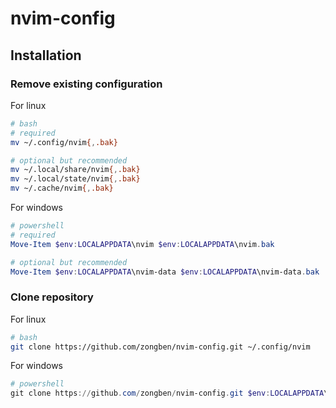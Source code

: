 # nvim-config

## Installation

### Remove existing configuration

For linux
```bash
# bash
# required
mv ~/.config/nvim{,.bak}

# optional but recommended
mv ~/.local/share/nvim{,.bak}
mv ~/.local/state/nvim{,.bak}
mv ~/.cache/nvim{,.bak}
```

For windows
```powershell
# powershell
# required
Move-Item $env:LOCALAPPDATA\nvim $env:LOCALAPPDATA\nvim.bak

# optional but recommended
Move-Item $env:LOCALAPPDATA\nvim-data $env:LOCALAPPDATA\nvim-data.bak
```

### Clone repository

For linux
```bash
# bash
git clone https://github.com/zongben/nvim-config.git ~/.config/nvim
```

For windows
```powershell
# powershell
git clone https://github.com/zongben/nvim-config.git $env:LOCALAPPDATA\nvim
```
